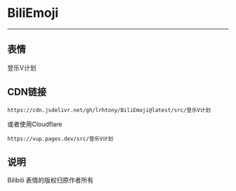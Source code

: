 # BiliEmoji
---
## 表情
登乐V计划
## CDN链接
```
https://cdn.jsdelivr.net/gh/lrhtony/BiliEmoji@latest/src/登乐V计划
```
或者使用Cloudflare
```
https://vup.pages.dev/src/登乐V计划
```
## 说明
Bilibili 表情的版权归原作者所有
